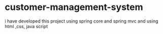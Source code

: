 # customer-management-system
i have developed this project using spring core and spring mvc and using html ,css, java script
